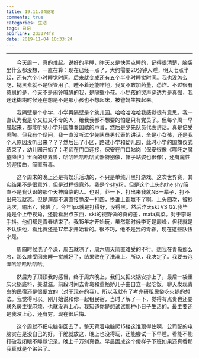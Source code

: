 ```yaml
---
title: 19.11.04随笔
comments: true
categories: 生活
tags: 日记
abbrlink: 2d3374f8
date: 2019-11-04 10:33:24
---
```


---

&emsp;&emsp;今天周一，真的难起。说好的早睡，昨天又是快两点睡的，记得很清楚，脑袋里什么都没想，一直在算：现在已经一点了，大约需要20分钟入睡，明天七点半起，还有六个小时睡觉时间。后来就变成还有五个半小时睡觉时间。我也没怎么吃，褪黑素就不是很管用了。睡不着还能咋地，我又不敢加药量，怂炸。不过很有意思的是，今天不是闹铃喊醒的我，是隔壁小孩。小屁孩的哭声穿透力是真强，我迷迷糊糊时候还在想是不是那小孩也不想起床，被爸妈生拽起来。

&emsp;&emsp;我隔壁是个小学，小学再隔壁是个幼儿园。哈哈哈哈哈我感觉很有意思。我一直认为我是个又红又不专的人，给我我都不想要的怕是只有党员了。但每个周一早晨起来，都能听见小学升国旗奏国歌的声音，然后是少先队员代表讲话。真是倍受熏陶。但我有个疑问，我一直没听过少先队员男代表的讲话，全是小女孩，还是我个人原因没听出来？？？然后出了小区，路过小学和幼儿园，此时小学的国旗仪式结束了，幼儿园开始了：老师在门口迎接，保安在门口站岗（保安很像《哪吒之魔童降世》里面的结界兽，哈哈哈哈哈哈武器特别像，帽子站姿也很像），还有魔性的迎接曲，简直有毒。

&emsp;&emsp;这个周末的晚上还是有娱乐活动的，不只是单纯开黑打游戏。这次世界赛，其实结果不是很意外，但是过程很意外。我是个shy粉，但是这个上头的the shy简直不是我认识的那个天神降临的人。也对，莽一下，打出来我就NB一辈子，打不出来我就凉。但是演都不演直接脆皮一打四，换谁上都赢不了啊。上头四次，被秒两次，输出7，我佛了。今年fpx就是打得好，没得黑。然后昨天skt VS G2.我毕竟是个上帝视角，还能看出点东西，skt的视野做的真的差，mata真菜。对于李哥手抖。他们都是青春结束了。我15年才开始玩，虽然那时候李哥是巅峰，但我就是不认识他，看比赛还是17年才开始看的。很不巧，他不是我的青春，现在这些队伍才是。

&emsp;&emsp;周四时候洗了个澡，周五就凉了，周六周天简直难受的不行。想我在青岛那么冷，那么难受回来睡一觉就好了，结果败在了洗澡上。所以，我决定了。我要去泡澡哈哈哈哈哈哈。

&emsp;&emsp;然后为了顶顶我的感冒，终于周六晚上，我们又把火锅安排上了，最后一袋重庆火锅底料，美滋滋。前段时间去青岛和董畅娇儿子曲自立一起吃饭，聊天发现青岛的民宿还是很便宜的（对于现在的我）。所以我就有了考完研租民俗吃火锅的想法。我觉得可以。刚开始说和你一起租民宿，当时了解了一下，觉得有点贵也还要联系房主很麻烦，也就没再上心。我知道你是想试试那种小日子生活的。最主要还是我没上心，还有穷。现在很后悔。

&emsp;&emsp;这个周就不把电脑带回去了，整天背着电脑爬15楼这谁顶得住啊，公司配的电脑实在是没自己的好。干脆就放这，晚上也没得玩，还能尝试一下早睡。看能不能打破我闭眼不睡觉记录。晚上千万别真香。早晨困成这个傻样子下班如果还真香那我真就是个弟弟了。